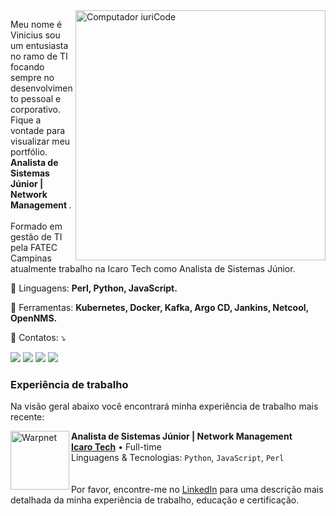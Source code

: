<img src="https://raw.githubusercontent.com/MicaelliMedeiros/micaellimedeiros/master/image/computer-illustration.png" min-width="400px" max-width="400px" width="400px" align="right" alt="Computador iuriCode">

<p align="left"> 
  Meu nome é Vinicius sou um entusiasta no ramo de TI focando sempre no desenvolvimento pessoal e corporativo. Fique a vontade para visualizar meu portfólio. <br><strong>Analista de Sistemas Júnior | Network Management
</strong>.<br>
<br>
  Formado em gestão de TI pela FATEC Campinas atualmente trabalho na Icaro Tech como Analista de Sistemas Júnior.
</p>

<p align="left">
  🦄 Linguagens: <strong>Perl, Python, JavaScript.</strong>
</p>

<p align="left">
  💼 Ferramentas: <strong>Kubernetes, Docker, Kafka, Argo CD, Jankins, Netcool, OpenNMS.</strong>
</p>

<p align="left">
  💌 Contatos: ⤵️
</p>

<p align="left">
  <a href="#" alt="Gmail">
  <img src="https://img.shields.io/badge/-Gmail-FF0000?style=flat-square&labelColor=FF0000&logo=gmail&logoColor=white&link=viniagostini100@gmail.com" /></a>

  <a href="#" alt="Linkedin">
  <img src="https://img.shields.io/badge/-Linkedin-0e76a8?style=flat-square&logo=Linkedin&logoColor=white&link=https://www.linkedin.com/in/viniciusagostiniti/" /></a>

  <a href="#" alt="WhatsApp">
  <img src="https://img.shields.io/badge/-WhatsApp-25d366?style=flat-square&labelColor=25d366&logo=whatsapp&logoColor=white&link=https://contate.me/viniciusagostini"/></a>

  <a href="#" alt="Facebook">
  <img src="https://img.shields.io/badge/-Facebook-3b5998?style=flat-square&labelColor=3b5998&logo=facebook&logoColor=white&link=https://www.facebook.com/agostini.nil/"/></a>

</p>

### Experiência de trabalho
Na visão geral abaixo você encontrará minha experiência de trabalho mais recente:

[<img align="left" height="94px" width="94px" alt="Warpnet" src="https://media-exp1.licdn.com/dms/image/C4D0BAQEoj32XYFrM1A/company-logo_200_200/0/1659381868457?e=2147483647&v=beta&t=kvfD_r47SASt1BCsufjs9kLdmAoTtQ4q64BBPl9tCp4"/>](https://icarotech.com/)

**Analista de Sistemas Júnior | Network Management** \
[**Icaro Tech**](https://icarotech.com/) • Full-time \
Linguagens & Tecnologias: `Python`, `JavaScript`, `Perl`\
<br/>
<br>
Por favor, encontre-me no [LinkedIn](https://www.linkedin.com/in/viniciusagostiniti/) para uma descrição mais detalhada da minha experiência de trabalho, educação e certificação.
